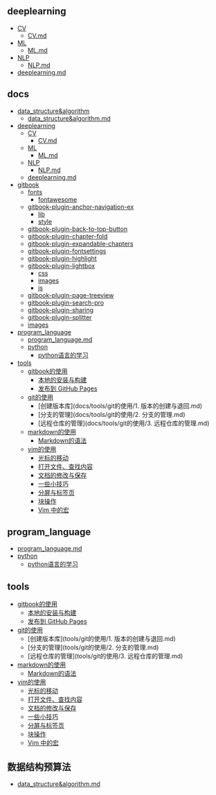 
## deeplearning

- [CV]()
    - [CV.md](deeplearning/CV/CV.md)
- [ML]()
    - [ML.md](deeplearning/ML/ML.md)
- [NLP]()
    - [NLP.md](deeplearning/NLP/NLP.md)
- [deeplearning.md](deeplearning/deeplearning.md)

## docs

- [data_structure&algorithm]()
    - [data_structure&algorithm.md](docs/data_structure&algorithm/data_structure&algorithm.md)
- [deeplearning]()
    - [CV]()
        - [CV.md](docs/deeplearning/CV/CV.md)
    - [ML]()
        - [ML.md](docs/deeplearning/ML/ML.md)
    - [NLP]()
        - [NLP.md](docs/deeplearning/NLP/NLP.md)
    - [deeplearning.md](docs/deeplearning/deeplearning.md)
- [gitbook]()
    - [fonts]()
        - [fontawesome]()
    - [gitbook-plugin-anchor-navigation-ex]()
        - [lib]()
        - [style]()
    - [gitbook-plugin-back-to-top-button]()
    - [gitbook-plugin-chapter-fold]()
    - [gitbook-plugin-expandable-chapters]()
    - [gitbook-plugin-fontsettings]()
    - [gitbook-plugin-highlight]()
    - [gitbook-plugin-lightbox]()
        - [css]()
        - [images]()
        - [js]()
    - [gitbook-plugin-page-treeview]()
    - [gitbook-plugin-search-pro]()
    - [gitbook-plugin-sharing]()
    - [gitbook-plugin-splitter]()
    - [images]()
- [program_language]()
    - [program_language.md](docs/program_language/program_language.md)
    - [python]()
        - [python语言的学习](docs/program_language/python/python.md)
- [tools]()
    - [gitbook的使用]()
        - [本地的安装与构建](docs/tools/gitbook的使用/1.本地的安装与构建.md)
        - [发布到 GitHub Pages](docs/tools/gitbook的使用/2.发布至github.md)
    - [git的使用]()
        - [创建版本库](docs/tools/git的使用/1. 版本的创建与退回.md)
        - [分支的管理](docs/tools/git的使用/2. 分支的管理.md)
        - [远程仓库的管理](docs/tools/git的使用/3. 远程仓库的管理.md)
    - [markdown的使用]()
        - [Markdown的语法](docs/tools/markdown的使用/Markdown的语法.md)
    - [vim的使用]()
        - [光标的移动](docs/tools/vim的使用/1.光标的移动.md)
        - [打开文件、查找内容](docs/tools/vim的使用/2.打开文件、查找内容.md)
        - [文档的修改与保存](docs/tools/vim的使用/3.文档的修改与保存.md)
        - [一些小技巧](docs/tools/vim的使用/4.一些小技巧.md)
        - [分屏与标签页](docs/tools/vim的使用/5.分屏与标签页.md)
        - [块操作](docs/tools/vim的使用/6.块操作.md)
        - [Vim 中的宏](docs/tools/vim的使用/7.vim宏.md)

## program_language

- [program_language.md](program_language/program_language.md)
- [python]()
    - [python语言的学习](program_language/python/python.md)

## tools

- [gitbook的使用]()
    - [本地的安装与构建](tools/gitbook的使用/1.本地的安装与构建.md)
    - [发布到 GitHub Pages](tools/gitbook的使用/2.发布至github.md)
- [git的使用]()
    - [创建版本库](tools/git的使用/1. 版本的创建与退回.md)
    - [分支的管理](tools/git的使用/2. 分支的管理.md)
    - [远程仓库的管理](tools/git的使用/3. 远程仓库的管理.md)
- [markdown的使用]()
    - [Markdown的语法](tools/markdown的使用/Markdown的语法.md)
- [vim的使用]()
    - [光标的移动](tools/vim的使用/1.光标的移动.md)
    - [打开文件、查找内容](tools/vim的使用/2.打开文件、查找内容.md)
    - [文档的修改与保存](tools/vim的使用/3.文档的修改与保存.md)
    - [一些小技巧](tools/vim的使用/4.一些小技巧.md)
    - [分屏与标签页](tools/vim的使用/5.分屏与标签页.md)
    - [块操作](tools/vim的使用/6.块操作.md)
    - [Vim 中的宏](tools/vim的使用/7.vim宏.md)

## 数据结构预算法

- [data_structure&algorithm.md](数据结构预算法/data_structure&algorithm.md)